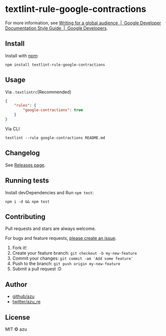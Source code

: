 # textlint-rule-google-contractions

For more information, see [Writing for a global audience  |  Google Developer Documentation Style Guide  |  Google Developers](https://developers.google.com/style/translation "Writing for a global audience  |  Google Developer Documentation Style Guide  |  Google Developers").

## Install

Install with [npm](https://www.npmjs.com/):

    npm install textlint-rule-google-contractions

## Usage

Via `.textlintrc`(Recommended)

```json
{
    "rules": {
        "google-contractions": true
    }
}
```

Via CLI

```
textlint --rule google-contractions README.md
```


## Changelog

See [Releases page](https://github.com/textlint-rule/textlint-rule-preset-google/releases).

## Running tests

Install devDependencies and Run `npm test`:

    npm i -d && npm test

## Contributing

Pull requests and stars are always welcome.

For bugs and feature requests, [please create an issue](https://github.com/textlint-rule/textlint-rule-preset-google/issues).

1. Fork it!
2. Create your feature branch: `git checkout -b my-new-feature`
3. Commit your changes: `git commit -am 'Add some feature'`
4. Push to the branch: `git push origin my-new-feature`
5. Submit a pull request :D

## Author

- [github/azu](https://github.com/azu)
- [twitter/azu_re](https://twitter.com/azu_re)

## License

MIT © azu
